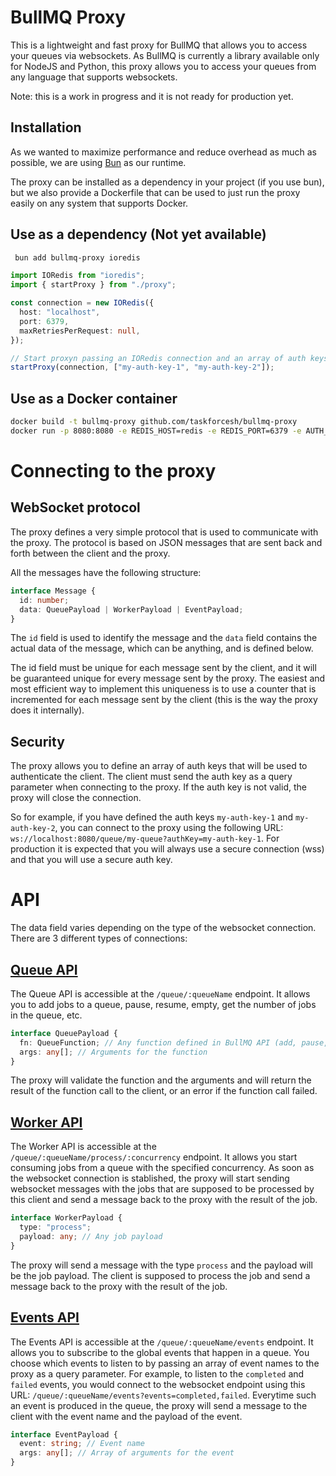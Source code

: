 # BullMQ Proxy

This is a lightweight and fast proxy for BullMQ that allows you to access your queues via websockets. As BullMQ is currently a library available only for NodeJS and Python, this proxy allows you to access your queues from any language that supports websockets.

Note: this is a work in progress and it is not ready for production yet.

## Installation

As we wanted to maximize performance and reduce overhead as much as possible, we are using [Bun](https://github.com/oven-sh/bun) as
our runtime.

The proxy can be installed as a dependency in your project (if you use bun), but we also
provide a Dockerfile that can be used to just run the proxy easily on any system that supports Docker.

## Use as a dependency (Not yet available)

```bash
 bun add bullmq-proxy ioredis
```

```typescript
import IORedis from "ioredis";
import { startProxy } from "./proxy";

const connection = new IORedis({
  host: "localhost",
  port: 6379,
  maxRetriesPerRequest: null,
});

// Start proxyn passing an IORedis connection and an array of auth keys
startProxy(connection, ["my-auth-key-1", "my-auth-key-2"]);
```

## Use as a Docker container

```bash
docker build -t bullmq-proxy github.com/taskforcesh/bullmq-proxy
docker run -p 8080:8080 -e REDIS_HOST=redis -e REDIS_PORT=6379 -e AUTH_KEYS=my-auth-key-1,my-auth-key-2 bullmq-proxy
```

# Connecting to the proxy

## WebSocket protocol

The proxy defines a very simple protocol that is used to communicate with the proxy. The protocol is based on JSON messages that are sent back and forth between the client and the proxy.

All the messages have the following structure:

```typescript
interface Message {
  id: number;
  data: QueuePayload | WorkerPayload | EventPayload;
}
```

The `id` field is used to identify the message and the `data` field contains the actual data of the message, which can be anything, and is defined below.

The id field must be unique for each message sent by the client, and it will be guaranteed unique for every message sent by the proxy. The easiest and most efficient way to implement this uniqueness is to use a counter that is incremented for each message sent by the client (this is the way the proxy does it internally).

## Security

The proxy allows you to define an array of auth keys that will be used to authenticate the client. The client must send the auth key as a query parameter when connecting to the proxy. If the auth key is not valid, the proxy will close the connection.

So for example, if you have defined the auth keys `my-auth-key-1` and `my-auth-key-2`, you can connect to the proxy using the following URL: `ws://localhost:8080/queue/my-queue?authKey=my-auth-key-1`. For production it is expected that you will always
use a secure connection (wss) and that you will use a secure auth key.

# API

The data field varies depending on the type of the websocket connection. There are 3 different types of connections:

## [Queue API](#queue-api)

The Queue API is accessible at the `/queue/:queueName` endpoint. It allows you to add jobs to a queue, pause, resume, empty, get the number of jobs in the queue, etc.

```typescript
interface QueuePayload {
  fn: QueueFunction; // Any function defined in BullMQ API (add, pause, resume, etc)
  args: any[]; // Arguments for the function
}
```

The proxy will validate the function and the arguments and will return the result of the function call to the client, or an error if the function call failed.

## [Worker API](#worker-api)

The Worker API is accessible at the `/queue/:queueName/process/:concurrency` endpoint. It allows you start consuming jobs from a queue with the specified concurrency. As soon as the websocket connection is stablished, the proxy will start sending websocket messages with the jobs that are supposed to be processed by this client and send a message back to the proxy with the result of the job.

```typescript
interface WorkerPayload {
  type: "process";
  payload: any; // Any job payload
}
```

The proxy will send a message with the type `process` and the payload will be the job payload. The client is supposed to process the job and send a message back to the proxy with the result of the job.

## [Events API](#events-api)

The Events API is accessible at the `/queue/:queueName/events` endpoint. It allows you to subscribe to the global events
that happen in a queue. You choose which events to listen to by passing an array of event names to the proxy as a query parameter.
For example, to listen to the `completed` and `failed` events, you would connect to the websocket endpoint using this URL:
`/queue/:queueName/events?events=completed,failed`.
Everytime such an event is produced in the queue, the proxy will send a message to the client with the event name and the payload of the event.

```typescript
interface EventPayload {
  event: string; // Event name
  args: any[]; // Array of arguments for the event
}
```
